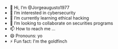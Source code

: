 - 👋 Hi, I’m @Jorgeaugusto1977
- 👀 I’m interested in cybersecurity  
- 🌱 I’m currently learning ethical hacking
- 💞️ I’m looking to collaborate on securities programs
- 📫 How to reach me ...
- 😄 Pronouns: yo
- ⚡ Fun fact: I'm the goldfinch

<!---
Jorgeaugusto1977/Jorgeaugusto1977 is a ✨ special ✨ repository because its `README.md` (this file) appears on your GitHub profile.
You can click the Preview link to take a look at your changes.
--->
